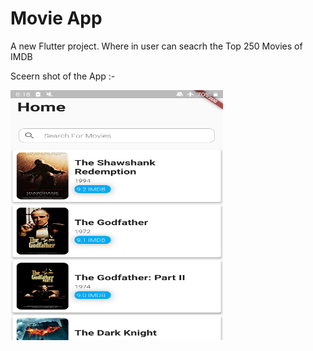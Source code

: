 # Movie App

A new Flutter project.
Where in user can seacrh the Top 250 Movies of IMDB 

Sceern shot of the App :-

<img src="lib/images/SS_1.jpg" width = 340 height = 400>

